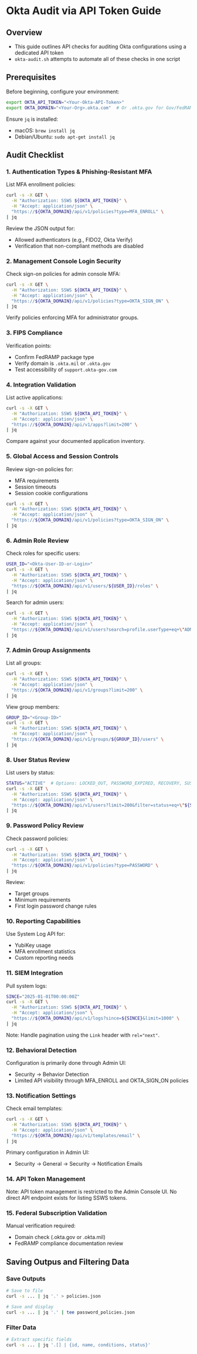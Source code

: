 # Okta Audit via API Token Guide

## Overview
- This guide outlines API checks for auditing Okta configurations using a dedicated API token
- `okta-audit.sh` attempts to automate all of these checks in one script

## Prerequisites

Before beginning, configure your environment:

```bash
export OKTA_API_TOKEN="<Your-Okta-API-Token>"
export OKTA_DOMAIN="<Your-Org>.okta.com"  # Or .okta.gov for Gov/FedRAMP
```

Ensure `jq` is installed:
- macOS: `brew install jq`
- Debian/Ubuntu: `sudo apt-get install jq`

## Audit Checklist

### 1. Authentication Types & Phishing-Resistant MFA

List MFA enrollment policies:
```bash
curl -s -X GET \
  -H "Authorization: SSWS ${OKTA_API_TOKEN}" \
  -H "Accept: application/json" \
  "https://${OKTA_DOMAIN}/api/v1/policies?type=MFA_ENROLL" \
| jq
```

Review the JSON output for:
- Allowed authenticators (e.g., FIDO2, Okta Verify)
- Verification that non-compliant methods are disabled

### 2. Management Console Login Security

Check sign-on policies for admin console MFA:
```bash
curl -s -X GET \
  -H "Authorization: SSWS ${OKTA_API_TOKEN}" \
  -H "Accept: application/json" \
  "https://${OKTA_DOMAIN}/api/v1/policies?type=OKTA_SIGN_ON" \
| jq
```

Verify policies enforcing MFA for administrator groups.

### 3. FIPS Compliance

Verification points:
- Confirm FedRAMP package type
- Verify domain is `.okta.mil` or `.okta.gov`
- Test accessibility of `support.okta-gov.com`

### 4. Integration Validation

List active applications:
```bash
curl -s -X GET \
  -H "Authorization: SSWS ${OKTA_API_TOKEN}" \
  -H "Accept: application/json" \
  "https://${OKTA_DOMAIN}/api/v1/apps?limit=200" \
| jq
```

Compare against your documented application inventory.

### 5. Global Access and Session Controls

Review sign-on policies for:
- MFA requirements
- Session timeouts
- Session cookie configurations

```bash
curl -s -X GET \
  -H "Authorization: SSWS ${OKTA_API_TOKEN}" \
  -H "Accept: application/json" \
  "https://${OKTA_DOMAIN}/api/v1/policies?type=OKTA_SIGN_ON" \
| jq
```

### 6. Admin Role Review

Check roles for specific users:
```bash
USER_ID="<Okta-User-ID-or-Login>"
curl -s -X GET \
  -H "Authorization: SSWS ${OKTA_API_TOKEN}" \
  -H "Accept: application/json" \
  "https://${OKTA_DOMAIN}/api/v1/users/${USER_ID}/roles" \
| jq
```

Search for admin users:
```bash
curl -s -X GET \
  -H "Authorization: SSWS ${OKTA_API_TOKEN}" \
  -H "Accept: application/json" \
  "https://${OKTA_DOMAIN}/api/v1/users?search=profile.userType+eq+\"ADMIN\"" \
| jq
```

### 7. Admin Group Assignments

List all groups:
```bash
curl -s -X GET \
  -H "Authorization: SSWS ${OKTA_API_TOKEN}" \
  -H "Accept: application/json" \
  "https://${OKTA_DOMAIN}/api/v1/groups?limit=200" \
| jq
```

View group members:
```bash
GROUP_ID="<Group-ID>"
curl -s -X GET \
  -H "Authorization: SSWS ${OKTA_API_TOKEN}" \
  -H "Accept: application/json" \
  "https://${OKTA_DOMAIN}/api/v1/groups/${GROUP_ID}/users" \
| jq
```

### 8. User Status Review

List users by status:
```bash
STATUS="ACTIVE"  # Options: LOCKED_OUT, PASSWORD_EXPIRED, RECOVERY, SUSPENDED, DEPROVISIONED
curl -s -X GET \
  -H "Authorization: SSWS ${OKTA_API_TOKEN}" \
  -H "Accept: application/json" \
  "https://${OKTA_DOMAIN}/api/v1/users?limit=200&filter=status+eq+\"${STATUS}\"" \
| jq
```

### 9. Password Policy Review

Check password policies:
```bash
curl -s -X GET \
  -H "Authorization: SSWS ${OKTA_API_TOKEN}" \
  -H "Accept: application/json" \
  "https://${OKTA_DOMAIN}/api/v1/policies?type=PASSWORD" \
| jq
```

Review:
- Target groups
- Minimum requirements
- First login password change rules

### 10. Reporting Capabilities

Use System Log API for:
- YubiKey usage
- MFA enrollment statistics
- Custom reporting needs

### 11. SIEM Integration

Pull system logs:
```bash
SINCE="2025-01-01T00:00:00Z"
curl -s -X GET \
  -H "Authorization: SSWS ${OKTA_API_TOKEN}" \
  -H "Accept: application/json" \
  "https://${OKTA_DOMAIN}/api/v1/logs?since=${SINCE}&limit=1000" \
| jq
```

Note: Handle pagination using the `Link` header with `rel="next"`.

### 12. Behavioral Detection

Configuration is primarily done through Admin UI:
- Security → Behavior Detection
- Limited API visibility through MFA_ENROLL and OKTA_SIGN_ON policies

### 13. Notification Settings

Check email templates:
```bash
curl -s -X GET \
  -H "Authorization: SSWS ${OKTA_API_TOKEN}" \
  -H "Accept: application/json" \
  "https://${OKTA_DOMAIN}/api/v1/templates/email" \
| jq
```

Primary configuration in Admin UI:
- Security → General → Security → Notification Emails

### 14. API Token Management

Note: API token management is restricted to the Admin Console UI. No direct API endpoint exists for listing SSWS tokens.

### 15. Federal Subscription Validation

Manual verification required:
- Domain check (.okta.gov or .okta.mil)
- FedRAMP compliance documentation review

## Saving Outpus and Filtering Data

### Save Outputs
```bash
# Save to file
curl -s ... | jq '.' > policies.json

# Save and display
curl -s ... | jq '.' | tee password_policies.json
```

### Filter Data
```bash
# Extract specific fields
curl -s ... | jq '.[] | {id, name, conditions, status}'
```